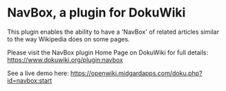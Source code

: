 # NavBox, a plugin for DokuWiki
This plugin enables the ability to have a 'NavBox' of related articles similar to the way Wikipedia does on some pages.

Please visit the NavBox plugin Home Page on DokuWiki for full details: https://www.dokuwiki.org/plugin:navbox

See a live demo here: https://openwiki.midgardapps.com/doku.php?id=navbox:start
